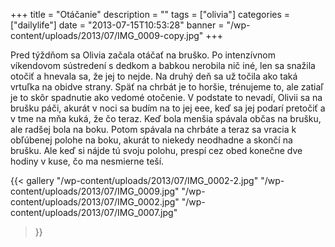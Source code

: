 +++
title = "Otáčanie"
description = ""
tags = ["olivia"]
categories = ["dailylife"]
date = "2013-07-15T10:53:28"
banner = "/wp-content/uploads/2013/07/IMG_0009-copy.jpg"
+++

Pred týždňom sa Olivia začala otáčať na bruško.  Po intenzívnom víkendovom sústredení s dedkom a babkou nerobila nič iné, len sa snažila otočiť a
hnevala sa, že jej to nejde. Na druhý deň sa už točila ako taká vrtuľka na obidve strany. Späť na
chrbát je to horšie, trénujeme to, ale zatiaľ je to skôr spadnutie ako vedomé otočenie. V podstate
to nevadí, Olivii sa na brušku páči, akurát v noci sa budím na to jej eee, keď sa jej podarí
pretočiť a v tme na mňa kuká, že čo teraz. Keď bola menšia spávala občas na brušku, ale radšej bola
na boku. Potom spávala na chrbáte a teraz sa vracia k obľúbenej polohe na boku, akurát to niekedy
neodhadne a skončí na brušku. Ale keď si nájde tú svoju polohu, prespí cez obed konečne dve hodiny
v kuse, čo ma nesmierne teší.

{{< gallery
    "/wp-content/uploads/2013/07/IMG_0002-2.jpg"
    "/wp-content/uploads/2013/07/IMG_0009.jpg"
    "/wp-content/uploads/2013/07/IMG_0002.jpg"
    "/wp-content/uploads/2013/07/IMG_0007.jpg"
>}}
